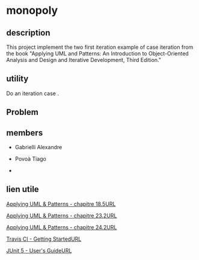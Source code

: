 # monopoly

## description

This project implement the two first iteration example of case iteration from the book "Applying UML and Patterns: An Introduction to Object-Oriented Analysis and Design and Iterative Development, Third Edition."

## utility

Do an iteration case .

## Problem 

## members

- Gabrielli Alexandre
- Povoà Tiago

- 

## lien utile

 [Applying UML & Patterns - chapitre 18.5URL](https://cyberlearn.hes-so.ch/mod/url/view.php?id=960703)

[Applying UML & Patterns - chapitre 23.2URL](https://cyberlearn.hes-so.ch/mod/url/view.php?id=960705)

[Applying UML & Patterns - chapitre 24.2URL](https://cyberlearn.hes-so.ch/mod/url/view.php?id=960706)

[Travis CI - Getting StartedURL](https://cyberlearn.hes-so.ch/mod/url/view.php?id=960707)

[JUnit 5 - User's GuideURL](https://cyberlearn.hes-so.ch/mod/url/view.php?id=960709)


